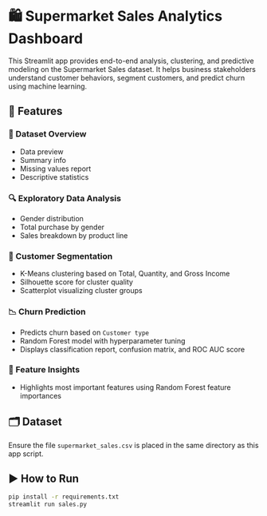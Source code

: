 # 🛍️ Supermarket Sales Analytics Dashboard

This Streamlit app provides end-to-end analysis, clustering, and predictive modeling on the Supermarket Sales dataset. It helps business stakeholders understand customer behaviors, segment customers, and predict churn using machine learning.

## 🔧 Features

### 📄 Dataset Overview
- Data preview
- Summary info
- Missing values report
- Descriptive statistics

### 🔍 Exploratory Data Analysis
- Gender distribution
- Total purchase by gender
- Sales breakdown by product line

### 🧮 Customer Segmentation
- K-Means clustering based on Total, Quantity, and Gross Income
- Silhouette score for cluster quality
- Scatterplot visualizing cluster groups

### 📉 Churn Prediction
- Predicts churn based on `Customer type`
- Random Forest model with hyperparameter tuning
- Displays classification report, confusion matrix, and ROC AUC score

### 📌 Feature Insights
- Highlights most important features using Random Forest feature importances

## 🗂️ Dataset
Ensure the file `supermarket_sales.csv` is placed in the same directory as this app script.

## ▶️ How to Run

```bash
pip install -r requirements.txt
streamlit run sales.py
